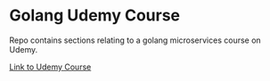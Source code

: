 # Golang Udemy Course

Repo contains sections relating to a golang microservices course on Udemy.

[Link to Udemy Course](https://www.udemy.com/course/working-with-microservices-in-go/)